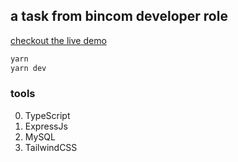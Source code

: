 ## a task from bincom developer role
[checkout the live demo](https://sdtask1-production.up.railway.app/ "here")

```javascript
yarn 
yarn dev
```

### tools
0. TypeScript
1. ExpressJs
2. MySQL
3. TailwindCSS
